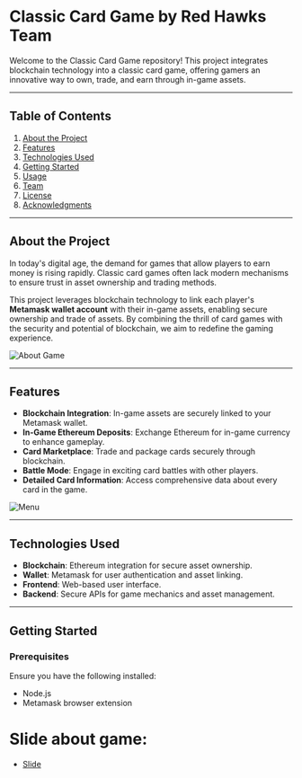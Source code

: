 # Classic Card Game by Red Hawks Team

Welcome to the Classic Card Game repository! This project integrates blockchain technology into a classic card game, offering gamers an innovative way to own, trade, and earn through in-game assets.

---

## Table of Contents
1. [About the Project](#about-the-project)
2. [Features](#features)
3. [Technologies Used](#technologies-used)
4. [Getting Started](#getting-started)
5. [Usage](#usage)
6. [Team](#team)
7. [License](#license)
8. [Acknowledgments](#acknowledgments)

---

## About the Project
In today's digital age, the demand for games that allow players to earn money is rising rapidly. Classic card games often lack modern mechanisms to ensure trust in asset ownership and trading methods.

This project leverages blockchain technology to link each player's **Metamask wallet account** with their in-game assets, enabling secure ownership and trade of assets. By combining the thrill of card games with the security and potential of blockchain, we aim to redefine the gaming experience.

![About Game](uploads/about_game.png)

---

## Features
- **Blockchain Integration**: In-game assets are securely linked to your Metamask wallet.
- **In-Game Ethereum Deposits**: Exchange Ethereum for in-game currency to enhance gameplay.
- **Card Marketplace**: Trade and package cards securely through blockchain.
- **Battle Mode**: Engage in exciting card battles with other players.
- **Detailed Card Information**: Access comprehensive data about every card in the game.

![Menu](uploads/menu.png)

---

## Technologies Used
- **Blockchain**: Ethereum integration for secure asset ownership.
- **Wallet**: Metamask for user authentication and asset linking.
- **Frontend**: Web-based user interface.
- **Backend**: Secure APIs for game mechanics and asset management.

---

## Getting Started
### Prerequisites
Ensure you have the following installed:
- Node.js
- Metamask browser extension

# Slide about game:
- [Slide](https://docs.google.com/presentation/d/1nneup4CAMNcX_i6y00Ozfpb_WHcf6X_V/edit#slide=id.p1)
